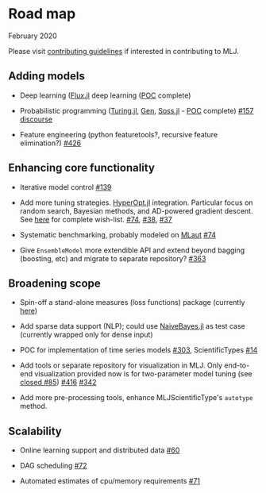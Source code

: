 Road map
========

February 2020

Please visit [contributing guidelines](CONTRIBUTING.md) if interested
in contributing to MLJ.


Adding models
-------------

- Deep learning 
  ([Flux.jl](https://github.com/FluxML/Flux.jl.git) deep learning ([POC](https://github.com/alan-turing-institute/MLJFlux.jl) complete)

-  Probabilistic programming
   ([Turing.jl](https://github.com/TuringLang/Turing.jl),
   [Gen](https://github.com/probcomp/Gen),
   [Soss.jl](https://github.com/cscherrer/Soss.jl.git) -
   [POC](https://github.com/tlienart/SossMLJ.jl) complete)
   [#157](https://github.com/alan-turing-institute/MLJ.jl/issues/157)
   [discourse](https://discourse.julialang.org/t/ppl-connection-to-mlj-jl/28736)

-   Feature engineering (python featuretools?, recursive feature
    elimination?)
    [#426](https://github.com/alan-turing-institute/MLJ.jl/issues/426)
	

Enhancing core functionality
-----------------------------

-   Iterative model control [#139](https://github.com/alan-turing-institute/MLJ.jl/issues/139)

-   Add more tuning
    strategies. [HyperOpt.jl](https://github.com/baggepinnen/Hyperopt.jl)
    integration. Particular focus on random search, Bayesian methods,
    and AD-powered gradient descent. See
    [here](https://github.com/alan-turing-institute/MLJTuning.jl#what-is-provided-here) for complete wish-list. [#74](https://github.com/alan-turing-institute/MLJ.jl/issues/74), [#38](https://github.com/alan-turing-institute/MLJ.jl/issues/38), [#37](https://github.com/alan-turing-institute/MLJ.jl/issues/37)

-   Systematic benchmarking, probably modeled on
    [MLaut](https://arxiv.org/abs/1901.03678) [#74](https://github.com/alan-turing-institute/MLJ.jl/issues/74)
	
-   Give `EnsembleModel` more extendible API and extend beyond bagging
    (boosting, etc) and migrate to separate repository?
    [#363](https://github.com/alan-turing-institute/MLJ.jl/issues/363)
	

Broadening scope 
----------------

-   Spin-off a stand-alone measures (loss functions) package
    (currently
    [here](https://github.com/alan-turing-institute/MLJBase.jl/tree/master/src/measures))

-   Add sparse data support (NLP); could use
    [NaiveBayes.jl](https://github.com/dfdx/NaiveBayes.jl) as test
    case (currently wrapped only for dense input)

-   POC for implementation of time series models
    [#303](https://github.com/alan-turing-institute/MLJ.jl/issues/303),
    ScientificTypes
    [#14](https://github.com/alan-turing-institute/ScientificTypes.jl/issues/14)
	
-   Add tools or separate repository for visualization in MLJ. Only
    end-to-end visualization provided now is for two-parameter model
    tuning (see [closed #85](https://github.com/alan-turing-institute/MLJ.jl/issues/85))
    [#416](https://github.com/alan-turing-institute/MLJ.jl/issues/416)
    [#342](https://github.com/alan-turing-institute/MLJ.jl/issues/342)
	
-   Add more pre-processing tools, enhance MLJScientificType's
    `autotype` method.

Scalability 
-----------

-   Online learning support and distributed data
    [#60](https://github.com/alan-turing-institute/MLJ.jl/issues/60)

-   DAG scheduling [#72](https://github.com/alan-turing-institute/MLJ.jl/issues/72)

-   Automated estimates of cpu/memory requirements
    [#71](https://github.com/alan-turing-institute/MLJ.jl/issues/71)




